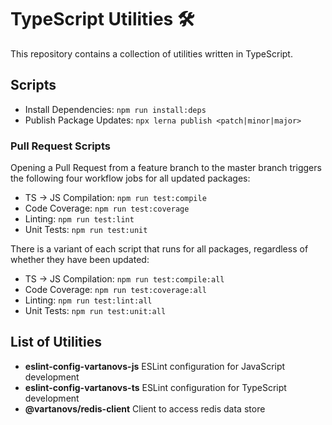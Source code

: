 # TypeScript Utilities 🛠️

This repository contains a collection of utilities written in TypeScript.

## Scripts

- Install Dependencies:                  `npm run install:deps`
- Publish Package Updates:               `npx lerna publish <patch|minor|major>`

### Pull Request Scripts

Opening a Pull Request from a feature branch to the master branch triggers the following four workflow jobs for all updated packages:

- TS -> JS Compilation:                 `npm run test:compile`
- Code Coverage:                        `npm run test:coverage`
- Linting:                              `npm run test:lint`
- Unit Tests:                           `npm run test:unit`

There is a variant of each script that runs for all packages, regardless of whether they have been updated:

- TS -> JS Compilation:                 `npm run test:compile:all`
- Code Coverage:                        `npm run test:coverage:all`
- Linting:                              `npm run test:lint:all`
- Unit Tests:                           `npm run test:unit:all`

## List of Utilities

- **eslint-config-vartanovs-js**        ESLint configuration for JavaScript development
- **eslint-config-vartanovs-ts**        ESLint configuration for TypeScript development
- **@vartanovs/redis-client**           Client to access redis data store

